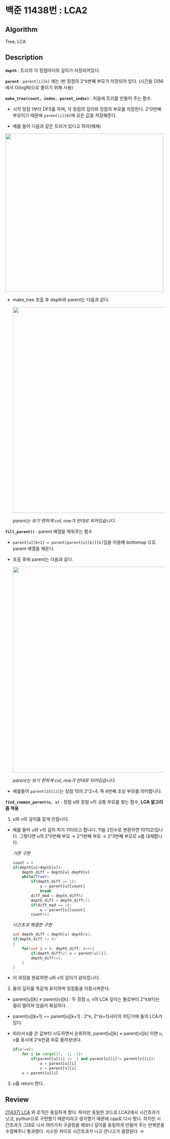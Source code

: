 # 백준 11438번 : LCA2

## Algorithm

Tree, LCA

## Description

**`depth`** : 트리의 각 정점마다의 깊이가 저장되어있다.

**`parent`** : `parent[i][k]` 에는 i번 정점의 2^k번째 부모가 저장되어 있다. (시간을 O(N)에서 O(logN)으로 줄이기 위해 사용)

**`make_tree(count, index, parent_index)`** : 처음에 트리를 만들어 주는 함수.
    
+ 시작 정점 1부터 DFS를 하며, 각 정점의 깊이와 정점의 부모를 저장한다. 2^0번째 부모이기 때문에 `parent[i][0]`에 모든 값을 저장해준다.

+ 예를 들어 다음과 같은 트리가 있다고 하자(예제)
<img src="https://user-images.githubusercontent.com/33089715/109943954-0c5ce100-7d19-11eb-8e0c-13b1e2566e82.png" width="500">

+ make_tree 호출 후 depth와 parent는 다음과 같다.

    <img src="https://user-images.githubusercontent.com/33089715/109944847-fef42680-7d19-11eb-9c53-22f27018f20f.png" width="650">

    *parent는 보기 편하게 col, row가 반대로 되어있습니다.*

**`fill_parent()`** : parent 배열을 채워주는 함수

+ `parent[u][k+1] = parent[parent[u][k]][k]`임을 이용해 bottomup 으로 parent 배열을 채운다.

+ 호출 후에 parent는 다음과 같다.

    <img src="https://user-images.githubusercontent.com/33089715/109945837-fea85b00-7d1a-11eb-8e39-105d9ab6a463.png" width="650">

    *parent는 보기 편하게 col, row가 반대로 되어있습니다.*

+ 예를들어 `parent[15][2]`는 정점 15의 2^2=4, 즉 4번째 조상 부모를 의미합니다.

**`find_common_parent(u, v)`** : 정점 u와 정점 v의 공통 부모를 찾는 함수, **LCA 알고리즘 적용**

1. u와 v의 깊이를 같게 만듭니다. 
    
+ 예를 들어 u와 v의 깊이 차가 11이라고 합니다. 11을 2진수로 변환하면 1011(2)입니다. 그렇다면 u의 2^0번째 부모 → 2^1번째 부모 → 2^3번째 부모로 u를 대체합니다. 
    
    *기존 구현*
    ```python
    count = 0
    if(depth[u]>depth[v]):
        depth_diff = depth[u]-depth[v]
        while(True):
            if(depth_diff == 1):
                u = parent[u][count]
                break
            diff_mod = depth_diff%2
            depth_diff = depth_diff//2
            if(diff_mod == 1):
                u = parent[u][count]
            count+=1
    ```

    *시간초과 해결한 구현*
    ```cpp
    int depth_diff = depth[u]-depth[v];
    if(depth_diff != 0)
    {
        for(int i = 0; depth_diff; i++){
            if(depth_diff%2) u = parent[u][i];
            depth_diff/=2;
        }
    }
    ```
+ 이 과정을 완료하면 u와 v의 깊이가 같아집니다.

2. 둘의 깊이를 똑같게 유지하며 정점들을 이동시켜준다.
- parent[u][k] ≠ parent[v][k] : 두 정점 u, v의 LCA 깊이는 둘로부터 2^k보다는 멀리 떨어져 있음이 확실하다.
- parent[u][k+1] == parent[u][k+1] : 2^k, 2^{k+1}사이의 어딘가에 둘의 LCA가 있다.
- 따라서 k를 큰 값부터 시도하면서 순회하여, parent[u][k] ≠ parent[v][k] 이면 u, v를 동시에 2^k만큼 위로 올려보낸다.

    ```python
    if(u!=v):
        for i in range(17, -1, -1):
            if(parent[u][i] != -1 and parent[u][i]!= parent[v][i]):
                u = parent[u][i]
                v = parent[v][i]
        u = parent[u][i]
    ```
3. u를 return 한다.

## Review

[[11437] LCA](https://github.com/JungDayoon/AlgorithmStudy/tree/master/BOJ/%5B11437%5D%20LCA/n__aj22) 와 로직은 동일하게 짰다. 하지만 동일한 코드로 LCA2에서 시간초과가 낫고, python으로 구현했기 때문이라고 생각했기 때문에 cpp로 다시 짰다. 하지만 시간초과가 그대로 나서 여러가지 구글링을 해보니 깊이를 동일하게 만들어 주는 반복문을 수정해주니 통과했다.
사소한 차이로 시간초과가 나고 안나고가 결정된다. ㅠ 